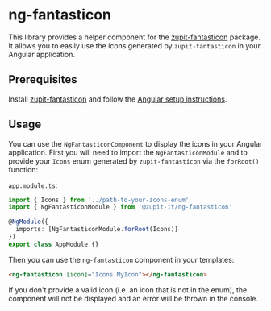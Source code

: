 # ng-fantasticon

This library provides a helper component for the [zupit-fantasticon](https://www.npmjs.com/package/zupit-fantasticon) package. It allows you to easily use the icons generated by `zupit-fantasticon` in your Angular application.

## Prerequisites

Install [zupit-fantasticon](https://www.npmjs.com/package/zupit-fantasticon) and follow the [Angular setup instructions](https://www.npmjs.com/package/zupit-fantasticon#angular).

## Usage

You can use the `NgFantasticonComponent` to display the icons in your Angular application.
First you will need to import the `NgFantasticonModule` and to provide your `Icons` enum generated by `zupit-fantasticon` via the `forRoot()` function:

`app.module.ts`:

```typescript
import { Icons } from '../path-to-your-icons-enum'
import { NgFantasticonModule } from '@zupit-it/ng-fantasticon'

@NgModule({
  imports: [NgFantasticonModule.forRoot(Icons)]
})
export class AppModule {}
```

Then you can use the `ng-fantasticon` component in your templates:

```html
<ng-fantasticon [icon]="Icons.MyIcon"></ng-fantasticon>
```

If you don't provide a valid icon (i.e. an icon that is not in the enum), the component will not be displayed and an error will be thrown in the console.
